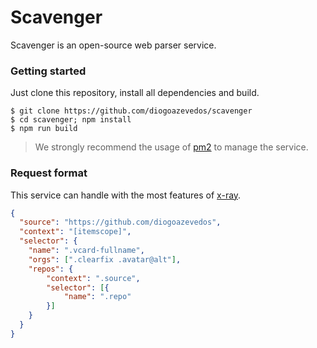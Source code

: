 # Scavenger

Scavenger is an open-source web parser service.

### Getting started

Just clone this repository, install all dependencies and build.

```shell
$ git clone https://github.com/diogoazevedos/scavenger
$ cd scavenger; npm install
$ npm run build
```

> We strongly recommend the usage of [pm2](http://pm2.keymetrics.io) to manage the service.

### Request format

This service can handle with the most features of [x-ray](https://github.com/lapwinglabs/x-ray). 

```json
{
  "source": "https://github.com/diogoazevedos",
  "context": "[itemscope]",
  "selector": {
    "name": ".vcard-fullname",
    "orgs": [".clearfix .avatar@alt"],
    "repos": {
        "context": ".source",
        "selector": [{
            "name": ".repo"
        }]
    }
  }
}
```
